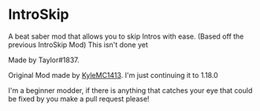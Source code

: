 # IntroSkip
A beat saber mod that allows you to skip Intros with ease. (Based off the previous IntroSkip Mod)
This isn't done yet


Made by Taylor#1837.

Original Mod made by [KyleMC1413](https://github.com/Kylemc1413/Intro-Skip). I'm just continuing it to 1.18.0

I'm a beginner modder, if there is anything that catches your eye that could be fixed by you make a pull request please!
